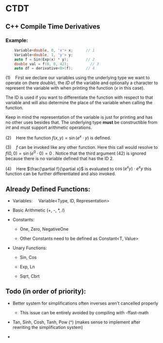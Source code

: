 # CTDT

## C++ Compile Time Derivatives

### Example:

```cpp
    Variable<double, 0, 'x'> x;      // 1
    Variable<double, 1, 'y'> y;
    auto f = Sin(Exp(x) * y);        // 2
    double val = f(0, 0, 42);          // 3
    auto df = derivative<0>(f);      // 4
```

(1)    First we declare our variables using the underlying type we want to operate on (here *double*), the *ID* of the variable and optionally a character to represent the variable with  when printing the function (*x* in this case). 

The ID is used if you want to differentiate the function with respect to that variable and will also determine the place of the variable when calling the function.

Keep in mind the representation of the variable is just for printing and has no other uses besides that. The underlying type **must** be constructible from *int* and must support arithmetic operations.



(2)    Here the function $f(x, y) = \sin{(e^x \cdot y)}$ is defined. 



(3)    $f$ can be invoked like any other function. Here this call would resolve to $f(0, 0) = \sin{(e^0 \cdot 0)} = 0$ . Notice that the third argument (42) is ignored because there is no variable defined that has the ID 2. 



(4)    Here  $\frac{\partial f}{\partial x}$ is evaluated to $\cos{(e^x y)} \cdot e^x y$  this function can be further differentiated and also invoked.





## Already Defined Functions:

- Variables:     Variable<Type, ID, Representation>

- Basic Arithmetic (+, -, *, /) 

- Constants: 
  
  - One<T>,  Zero<T>,  NegativeOne<T>
  
  - Other Constants need to be defined as Constant<T, Value>

- Unary Functions:
  
  - Sin, Cos
  
  -  Exp, Ln
  
  -  Sqrt, Cbrt



## Todo (in order of priority):

- Better system for simplifications often inverses aren't cancelled properly
  
  - This issue can be entirely avoided by compiling with -ffast-math

- Tan, Sinh, Cosh, Tanh, Pow (^)  (makes sense to implement after rewriting the simplification system)

- 


